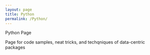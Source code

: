 ```yaml
---
layout: page
title: Python
permalink: /Python/
---
```

Python Page

Page for code samples, neat tricks, and techqniques of data-centric packages 
